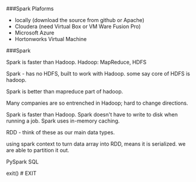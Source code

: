 ###Spark Plaforms
* locally (download the source from github or Apache)
* Cloudera (need Virtual Box or VM Ware Fusion Pro)
* Microsoft Azure
* Hortonworks Virtual Machine

###Spark

Spark is faster than Hadoop.
Hadoop: MapReduce, HDFS

Spark - has no HDFS, built to work with Hadoop. 
some say core of HDFS is hadoop.

Spark is better than mapreduce part of hadoop.

Many companies are so entrenched in Hadoop; hard to change directions.

Spark is faster than Hadoop.
Spark doesn't have to write to disk when running a job.
Spark uses in-memory caching.

RDD - think of these as our main data types.

using spark context to turn data array into RDD, means it is serialized.  we are able to partition it out.

PySpark SQL

exit()             # EXIT
